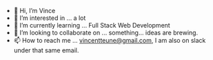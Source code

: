 - 👋 Hi, I’m Vince
- 👀 I’m interested in ... a lot
- 🌱 I’m currently learning ... Full Stack Web Development
- 💞️ I’m looking to collaborate on ... something... ideas are brewing.
- 📫 How to reach me ... vincentteune@gmail.com, I am also on slack under that same email. 

<!---
cobalt88/cobalt88 is a ✨ special ✨ repository because its `README.md` (this file) appears on your GitHub profile.
You can click the Preview link to take a look at your changes.
--->
